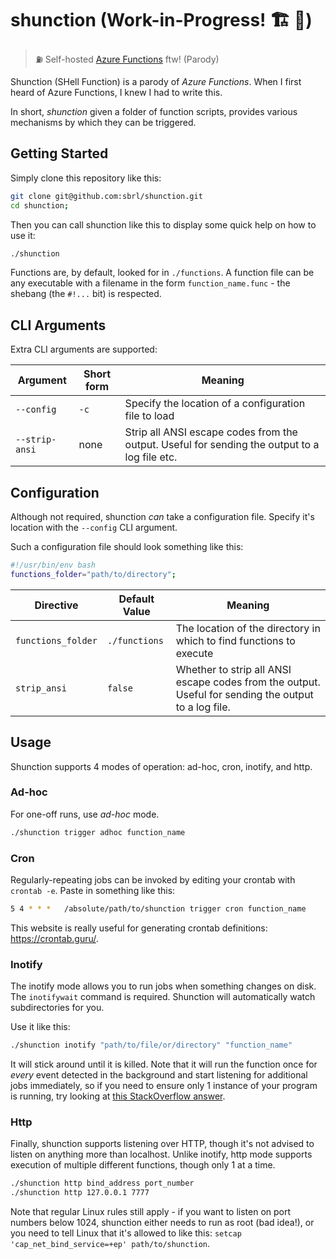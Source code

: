 # shunction (Work-in-Progress! :building_construction: :construction:)

> :fuelpump: Self-hosted [Azure Functions](https://docs.microsoft.com/en-us/azure/azure-functions/) ftw! (Parody)

Shunction (SHell Function) is a parody of _Azure Functions_. When I first heard of Azure Functions, I knew I had to write this.

In short, _shunction_ given a folder of function scripts, provides various mechanisms by which they can be triggered.

## Getting Started
Simply clone this repository like this:

```bash
git clone git@github.com:sbrl/shunction.git
cd shunction;
```

Then you can call shunction like this to display some quick help on how to use it:

```bash
./shunction
```

Functions are, by default, looked for in `./functions`. A function file can be any executable with a filename in the form `function_name.func` - the shebang (the `#!...` bit) is respected.


## CLI Arguments
Extra CLI arguments are supported:

Argument		| Short form	| Meaning
----------------|---------------|--------------------
`--config`		| `-c`			| Specify the location of a configuration file to load
`--strip-ansi`	| none			| Strip all ANSI escape codes from the output. Useful for sending the output to a log file etc.


## Configuration
Although not required, shunction _can_ take a configuration file. Specify it's location with the `--config` CLI argument.

Such a configuration file should look something like this:

```bash
#!/usr/bin/env bash
functions_folder="path/to/directory";
```

Directive			| Default Value	| Meaning
--------------------|---------------|------------------------------------------
`functions_folder`	| `./functions`	| The location of the directory in which to find functions to execute
`strip_ansi`		| `false`		| Whether to strip all ANSI escape codes from the output. Useful for sending the output to a log file.

## Usage
Shunction supports 4 modes of operation: ad-hoc, cron, inotify, and http.

### Ad-hoc
For one-off runs, use _ad-hoc_ mode.

```bash
./shunction trigger adhoc function_name
```

### Cron
Regularly-repeating jobs can be invoked by editing your crontab with `crontab -e`. Paste in something like this:

```bash
5 4 * * *	/absolute/path/to/shunction trigger cron function_name
```

This website is really useful for generating crontab definitions: <https://crontab.guru/>.

<!-- TODO: Add CLI argument to disable colour output and add pipe-to-file example here -->

### Inotify
The inotify mode allows you to run jobs when something changes on disk. The `inotifywait` command is required. Shunction will automatically watch subdirectories for you.

Use it like this:

```bash
./shunction inotify "path/to/file/or/directory" "function_name"
```

It will stick around until it is killed. Note that it will run the function once for _every_ event detected in the background and start listening for additional jobs immediately, so if you need to ensure only 1 instance of your program is running, try looking at [this StackOverflow answer](https://stackoverflow.com/a/1985512/1460422).

### Http
Finally, shunction supports listening over HTTP, though it's not advised to listen on anything more than localhost. Unlike inotify, http mode supports execution of multiple different functions, though only 1 at a time.

```bash
./shunction http bind_address port_number
./shunction http 127.0.0.1 7777
```

Note that regular Linux rules still apply - if you want to listen on port numbers below 1024, shunction either needs to run as root (bad idea!), or you need to tell Linux that it's allowed to like this: `setcap 'cap_net_bind_service=+ep' path/to/shunction`.
